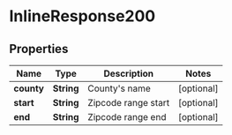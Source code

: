 
# InlineResponse200

## Properties
Name | Type | Description | Notes
------------ | ------------- | ------------- | -------------
**county** | **String** | County&#39;s name |  [optional]
**start** | **String** | Zipcode range start |  [optional]
**end** | **String** | Zipcode range end |  [optional]



